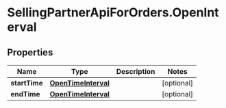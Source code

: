 # SellingPartnerApiForOrders.OpenInterval

## Properties

Name | Type | Description | Notes
------------ | ------------- | ------------- | -------------
**startTime** | [**OpenTimeInterval**](OpenTimeInterval.md) |  | [optional] 
**endTime** | [**OpenTimeInterval**](OpenTimeInterval.md) |  | [optional] 


